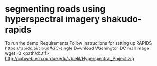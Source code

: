 # segmenting roads using hyperspectral imagery shakudo-rapids
To run the demo:
Requirements
Follow instructions for setting up RAPIDS https://rapids.ai/cloud#GC-single
Download Washington DC mall image
wget -O <path/dc.tif> http://cobweb.ecn.purdue.edu/~biehl/Hyperspectral_Project.zip

